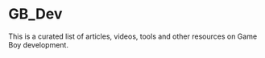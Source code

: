 # GB_Dev
This is a curated list of articles, videos, tools and other resources on Game Boy development.
